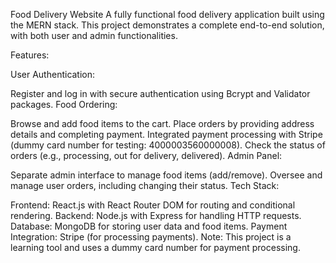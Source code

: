 Food Delivery Website A fully functional food delivery application built using the MERN stack. This project demonstrates a complete end-to-end solution, with both user and admin functionalities.

Features:

User Authentication:

Register and log in with secure authentication using Bcrypt and Validator packages. Food Ordering:

Browse and add food items to the cart. Place orders by providing address details and completing payment. Integrated payment processing with Stripe (dummy card number for testing: 4000003560000008). Check the status of orders (e.g., processing, out for delivery, delivered). Admin Panel:

Separate admin interface to manage food items (add/remove). Oversee and manage user orders, including changing their status. Tech Stack:

Frontend: React.js with React Router DOM for routing and conditional rendering. Backend: Node.js with Express for handling HTTP requests. Database: MongoDB for storing user data and food items. Payment Integration: Stripe (for processing payments). Note: This project is a learning tool and uses a dummy card number for payment processing.
